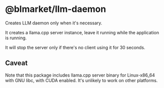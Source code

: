 # @blmarket/llm-daemon

Creates LLM daemon only when it's necessary.

It creates a llama.cpp server instance, leave it running while the application
is running.

It will stop the server only if there's no client using it for 30 seconds.

## Caveat

Note that this package includes llama.cpp server binary for Linux-x86_64 with
GNU libc, with CUDA enabled. It's unlikely to work on other platforms.